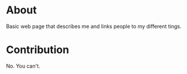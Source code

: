 # About

Basic web page that describes me and links people to my different tings.

# Contribution

No. You can't.

